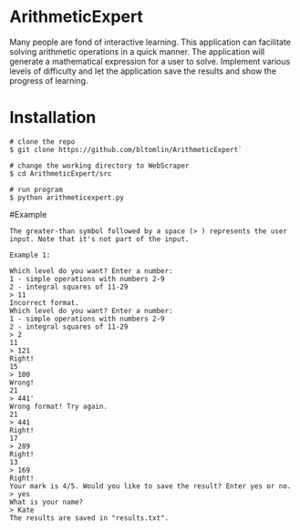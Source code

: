 # **ArithmeticExpert**
Many people are fond of interactive learning. This application can facilitate solving arithmetic operations in a quick manner. The application will generate a mathematical expression for a user to solve. Implement various levels of difficulty and let the application save the results and show the progress of learning.

# Installation

```
# clone the repo
$ git clone https://github.com/bltomlin/ArithmeticExpert`

# change the working directory to WebScraper
$ cd ArithmeticExpert/src

# run program
$ python arithmeticexpert.py
```

#Example
```
The greater-than symbol followed by a space (> ) represents the user input. Note that it's not part of the input.

Example 1:

Which level do you want? Enter a number:
1 - simple operations with numbers 2-9
2 - integral squares of 11-29
> 11
Incorrect format.
Which level do you want? Enter a number:
1 - simple operations with numbers 2-9
2 - integral squares of 11-29
> 2
11
> 121
Right!
15
> 100
Wrong!
21
> 441'
Wrong format! Try again.
21
> 441
Right!
17
> 289
Right!
13
> 169
Right!
Your mark is 4/5. Would you like to save the result? Enter yes or no.
> yes
What is your name?
> Kate
The results are saved in "results.txt".
```
